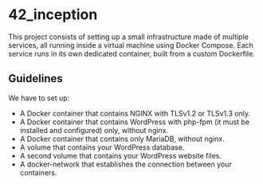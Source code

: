 # 42_inception
This project consists of setting up a small infrastructure made of multiple services, all running inside a virtual machine using Docker Compose.
Each service runs in its own dedicated container, built from a custom Dockerfile.

## Guidelines
We have to set up:
- A Docker container that contains NGINX with TLSv1.2 or TLSv1.3 only.
- A Docker container that contains WordPress with php-fpm (it must be installed
and configured) only, without nginx.
- A Docker container that contains only MariaDB, without nginx.
- A volume that contains your WordPress database.
- A second volume that contains your WordPress website files.
- A docker-network that establishes the connection between your containers.
